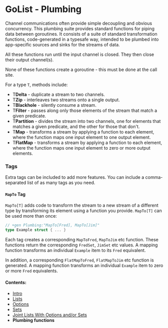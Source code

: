 # GoList - Plumbing

Channel communications often provide simple decoupling and obvious concurrency. 
This plumbing suite provides standard functions for piping data between goroutines.
It consists of a suite of standard transformation functions, code-generated in a typesafe way, intended to be
plumbed into app-specific sources and sinks for the streams of data.

All these functions run until the input channel is closed. They then close their output channel(s).

None of these functions create a goroutine - this must be done at the call site.

For a type `T`, methods include:

 * T**Delta** - duplicate a stream to two channels.
 * T**Zip** - interleaves two streams onto a single output.
 * T**Blackhole** - silently consume a stream.
 * T**Filter** - passes along only those elements of the stream that match a given predicate.
 * T**Partition** - divides the stream into two channels, one for elements that matches a given predicate, and the
   other for those that don't.
 * T**Map** - transforms a stream by applying a function to each element, where the function maps one input element
   to one output element.
 * T**FlatMap** - transforms a stream by applying a function to each element, where the function maps one input
   element to zero or more output elements.

### Tags

Extra tags can be included to add more features. You can include a comma-separated list of as many tags as you need.

#### `MapTo` Tag

`MapTo[T]` adds code to transform the stream to a new stream of a different type by transforming its element using
a function you provide. `MapTo[T]` can be used more than once: 

````go
// +gen Plumbing:"MapTo[Fred], MapTo[Jim]"
type Example struct { ... }
````

Each tag creates a corresponding `MapToFred`, `MapToJim` etc function. These functions return the corresponding
`FredSet`, `JimSet` etc values. A mapping function transforms an individual `Example` item to its `Fred` equivalent.

In addition, a corresponding `FlatMapToFred`, `FlatMapToJim` etc function is generated.
A mapping function transforms an individual `Example` item to zero or more `Fred` equivalents.

#### Contents:

 * [Intro](README.md)
 * [Lists](List.md)
 * [Options](Option.md)
 * [Sets](Set.md)
 * [Joint Lists With Options and/or Sets](Unified.md)
 * **Plumbing functions**
